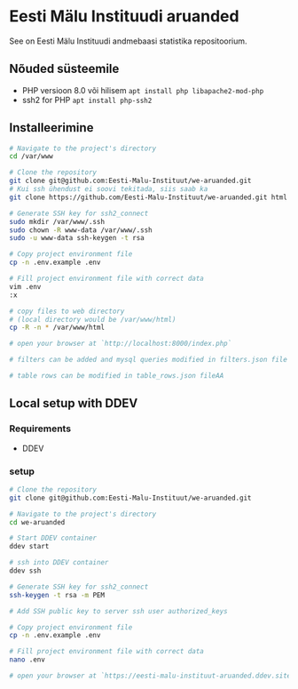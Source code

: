 # Eesti Mälu Instituudi aruanded

See on Eesti Mälu Instituudi andmebaasi statistika repositoorium.

## Nõuded süsteemile

- PHP versioon 8.0 või hilisem
    `apt install php libapache2-mod-php`
- ssh2 for PHP
    `apt install php-ssh2`


## Installeerimine

```sh
# Navigate to the project's directory
cd /var/www

# Clone the repository
git clone git@github.com:Eesti-Malu-Instituut/we-aruanded.git
# Kui ssh ühendust ei soovi tekitada, siis saab ka
git clone https://github.com/Eesti-Malu-Instituut/we-aruanded.git html

# Generate SSH key for ssh2_connect
sudo mkdir /var/www/.ssh
sudo chown -R www-data /var/www/.ssh
sudo -u www-data ssh-keygen -t rsa

# Copy project environment file
cp -n .env.example .env

# Fill project environment file with correct data
vim .env
:x

# copy files to web directory
# (local directory would be /var/www/html)
cp -R -n * /var/www/html

# open your browser at `http://localhost:8000/index.php`

# filters can be added and mysql queries modified in filters.json file

# table rows can be modified in table_rows.json fileAA
```

## Local setup with DDEV

### Requirements
* DDEV

### setup
```sh
# Clone the repository
git clone git@github.com:Eesti-Malu-Instituut/we-aruanded.git

# Navigate to the project's directory
cd we-aruanded

# Start DDEV container
ddev start

# ssh into DDEV container
ddev ssh

# Generate SSH key for ssh2_connect
ssh-keygen -t rsa -m PEM

# Add SSH public key to server ssh user authorized_keys

# Copy project environment file
cp -n .env.example .env

# Fill project environment file with correct data
nano .env

# open your browser at `https://eesti-malu-instituut-aruanded.ddev.site`
```
